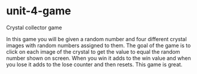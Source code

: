 # unit-4-game


Crystal collector game

In this game you will be given a random number and four different crystal images with random numbers assigned to them.
The goal of the game is to click on each image of the crystal to get the value to equal the random number shown on screen.
When you win it adds to the win value and when you lose it adds to the lose counter and then resets.
This game is great.